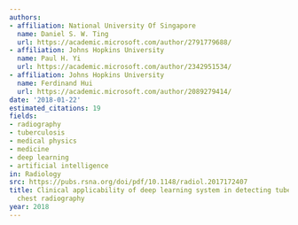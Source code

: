 ```yaml
---
authors:
- affiliation: National University Of Singapore
  name: Daniel S. W. Ting
  url: https://academic.microsoft.com/author/2791779688/
- affiliation: Johns Hopkins University
  name: Paul H. Yi
  url: https://academic.microsoft.com/author/2342951534/
- affiliation: Johns Hopkins University
  name: Ferdinand Hui
  url: https://academic.microsoft.com/author/2089279414/
date: '2018-01-22'
estimated_citations: 19
fields:
- radiography
- tuberculosis
- medical physics
- medicine
- deep learning
- artificial intelligence
in: Radiology
src: https://pubs.rsna.org/doi/pdf/10.1148/radiol.2017172407
title: Clinical applicability of deep learning system in detecting tuberculosis with
  chest radiography
year: 2018
---
```

